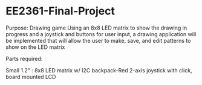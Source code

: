 # EE2361-Final-Project

Purpose: Drawing game
Using an 8x8 LED matrix to show the drawing in progress and a joystick and buttons for user input, a drawing application will be implemented that will allow the user to make, save, and edit patterns to show on the LED matrix

Parts required:

Small 1.2” : 8x8 LED matrix w/ I2C backpack-Red
2-axis joystick with click, board mounted
LCD

